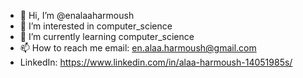 - 👋 Hi, I’m @enalaaharmoush
- 👀 I’m interested in computer_science
- 🌱 I’m currently learning computer_science
- 📫 How to reach me email: en.alaa.harmoush@gmail.com
- LinkedIn: https://www.linkedin.com/in/alaa-harmoush-14051985s/

<!---
enalaaharmoush/enalaaharmoush is a ✨ special ✨ repository because its `README.md` (this file) appears on your GitHub profile.
You can click the Preview link to take a look at your changes.
--->

